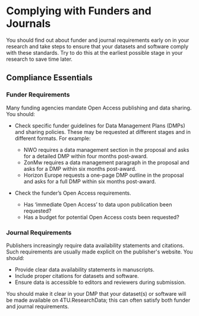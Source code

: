 # Complying with Funders and Journals

You should find out about funder and journal requirements early on in your research and take steps to ensure that your datasets and software comply with these standards. Try to do this at the earliest possible stage in your research to save time later. 

## Compliance Essentials

### Funder Requirements

Many funding agencies mandate Open Access publishing and data sharing. You should:

- Check specific funder guidelines for Data Management Plans (DMPs) and sharing policies. These may be requested at different stages and in different formats. For example: 
    - NWO requires a data management section in the proposal and asks for a detailed DMP within four months post-award.
    - ZonMw requires a data management paragraph in the proposal and asks for a DMP within six months post-award.
    - Horizon Europe requests a one-page DMP outline in the proposal and asks for a full DMP within six months post-award.

- Check the funder’s Open Access requirements.
    - Has ‘immediate Open Access’ to data upon publication been requested?
    - Has a budget for potential Open Access costs been requested? 

### Journal Requirements

Publishers increasingly require data availability statements and citations. Such requirements are usually made explicit on the publisher's website. You should:
- Provide clear data availability statements in manuscripts.
- Include proper citations for datasets and software.
- Ensure data is accessible to editors and reviewers during submission.

You should make it clear in your DMP that your dataset(s) or software will be made available on 4TU.ResearchData; this can often satisfy both funder and journal requirements. 

